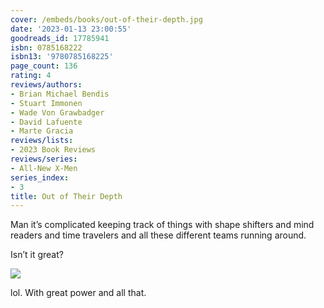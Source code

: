 ```yaml
---
cover: /embeds/books/out-of-their-depth.jpg
date: '2023-01-13 23:00:55'
goodreads_id: 17785941
isbn: 0785168222
isbn13: '9780785168225'
page_count: 136
rating: 4
reviews/authors:
- Brian Michael Bendis
- Stuart Immonen
- Wade Von Grawbadger
- David Lafuente
- Marte Gracia
reviews/lists:
- 2023 Book Reviews
reviews/series:
- All-New X-Men
series_index:
- 3
title: Out of Their Depth
---
```

Man it’s complicated keeping track of things with shape shifters and mind readers and time travelers and all these different teams running around.

Isn’t it great?

<!--more-->

![](/embeds/books/attachments/all-new-x-men-3-f4d960.png)

lol. With great power and all that. 



